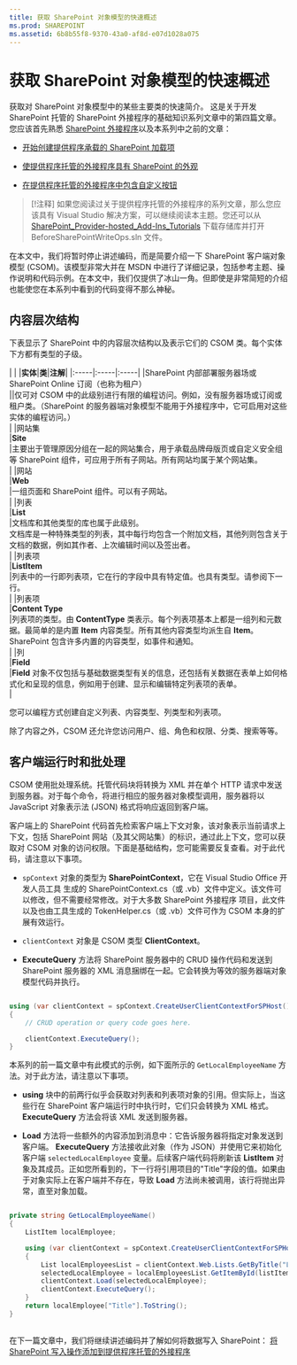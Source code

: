 ```yaml
---
title: 获取 SharePoint 对象模型的快速概述
ms.prod: SHAREPOINT
ms.assetid: 6b8b55f8-9370-43a0-af8d-e07d1028a075
---
```



# 获取 SharePoint 对象模型的快速概述
获取对 SharePoint 对象模型中的某些主要类的快速简介。
这是关于开发 SharePoint 托管的 SharePoint 外接程序的基础知识系列文章中的第四篇文章。您应该首先熟悉  [SharePoint 外接程序](sharepoint-add-ins.md)以及本系列中之前的文章： 
  
    
    


-  [开始创建提供程序承载的 SharePoint 加载项](get-started-creating-provider-hosted-sharepoint-add-ins.md)
    
  
-  [使提供程序托管的外接程序具有 SharePoint 的外观](give-your-provider-hosted-add-in-the-sharepoint-look-and-feel.md)
    
  
-  [在提供程序托管的外接程序中包含自定义按钮](include-a-custom-button-in-the-provider-hosted-add-in.md)
    
  

> [!注释]
> 如果您阅读过关于提供程序托管的外接程序的系列文章，那么您应该具有 Visual Studio 解决方案，可以继续阅读本主题。您还可以从  [SharePoint_Provider-hosted_Add-Ins_Tutorials](https://github.com/OfficeDev/SharePoint_Provider-hosted_Add-ins_Tutorials) 下载存储库并打开 BeforeSharePointWriteOps.sln 文件。
  
    
    

在本文中，我们将暂时停止讲述编码，而是简要介绍一下 SharePoint 客户端对象模型 (CSOM)。该模型非常大并在 MSDN 中进行了详细记录，包括参考主题、操作说明和代码示例。在本文中，我们仅提供了冰山一角。但即使是非常简短的介绍也能使您在本系列中看到的代码变得不那么神秘。 
## 内容层次结构

下表显示了 SharePoint 中的内容层次结构以及表示它们的 CSOM 类。每个实体下方都有类型的子级。
  
    
    

|
|
|**实体**|**类**|**注解**|
|:-----|:-----|:-----|
|SharePoint 内部部署服务器场或 SharePoint Online 订阅（也称为租户）  <br/> ||仅可对 CSOM 中的此级别进行有限的编程访问。例如，没有服务器场或订阅或租户类。（SharePoint 的服务器端对象模型不能用于外接程序中，它可启用对这些实体的编程访问。）  <br/> |
|网站集  <br/> |**Site** <br/> |主要出于管理原因分组在一起的网站集合，用于承载品牌母版页或自定义安全组等 SharePoint 组件，可应用于所有子网站。所有网站均属于某个网站集。  <br/> |
|网站  <br/> |**Web** <br/> |一组页面和 SharePoint 组件。可以有子网站。  <br/> |
|列表  <br/> |**List** <br/> |文档库和其他类型的库也属于此级别。  <br/> 文档库是一种特殊类型的列表，其中每行均包含一个附加文档，其他列则包含关于文档的数据，例如其作者、上次编辑时间以及签出者。  <br/> |
|列表项  <br/> |**ListItem** <br/> |列表中的一行即列表项，它在行的字段中具有特定值。也具有类型。请参阅下一行。  <br/> |
|列表项  <br/> |**Content Type** <br/> |列表项的类型。由 **ContentType** 类表示。每个列表项基本上都是一组列和元数据。最简单的是内置 **Item** 内容类型。所有其他内容类型均派生自 **Item**。SharePoint 包含许多内置的内容类型，如事件和通知。  <br/> |
|列  <br/> |**Field** <br/> |**Field** 对象不仅包括与基础数据类型有关的信息，还包括有关数据在表单上如何格式化和呈现的信息，例如用于创建、显示和编辑特定列表项的表单。 <br/> |
   

  
    
    
您可以编程方式创建自定义列表、内容类型、列类型和列表项。 
  
    
    
除了内容之外，CSOM 还允许您访问用户、组、角色和权限、分类、搜索等等。
  
    
    

## 客户端运行时和批处理
<a name="CSOMBatching"> </a>

CSOM 使用批处理系统。托管代码块将转换为 XML 并在单个 HTTP 请求中发送到服务器。对于每个命令，将进行相应的服务器对象模型调用，服务器将以 JavaScript 对象表示法 (JSON) 格式将响应返回到客户端。 
  
    
    
客户端上的 SharePoint 代码首先检索客户端上下文对象，该对象表示当前请求上下文，包括 SharePoint 网站（及其父网站集）的标识，通过此上下文，您可以获取对 CSOM 对象的访问权限。下面是基础结构，您可能需要反复查看。对于此代码，请注意以下事项。
  
    
    

-  `spContext` 对象的类型为 **SharePointContext**，它在 Visual Studio Office 开发人员工具 生成的 SharePointContext.cs（或 .vb）文件中定义。该文件可以修改，但不需要经常修改。对于大多数 SharePoint 外接程序 项目，此文件以及也由工具生成的 TokenHelper.cs（或 .vb）文件可作为 CSOM 本身的扩展有效运行。
    
  
-  `clientContext` 对象是 CSOM 类型 **ClientContext**。
    
  
- **ExecuteQuery** 方法将 SharePoint 服务器中的 CRUD 操作代码和发送到 SharePoint 服务器的 XML 消息捆绑在一起。它会转换为等效的服务器端对象模型代码并执行。
    
  



```cs

using (var clientContext = spContext.CreateUserClientContextForSPHost())
{
    // CRUD operation or query code goes here.

    clientContext.ExecuteQuery();
}
```

本系列的前一篇文章中有此模式的示例，如下面所示的  `GetLocalEmployeeName` 方法。对于此方法，请注意以下事项。
  
    
    

- **using** 块中的前两行似乎会获取对列表和列表项对象的引用。但实际上，当这些行在 SharePoint 客户端运行时中执行时，它们只会转换为 XML 格式。 **ExecuteQuery** 方法会将该 XML 发送到服务器。
    
  
- **Load** 方法将一些额外的内容添加到消息中：它告诉服务器将指定对象发送到客户端。 **ExecuteQuery** 方法接收此对象（作为 JSON）并使用它来初始化客户端 `selectedLocalEmployee` 变量。后续客户端代码将刷新该 **ListItem** 对象及其成员。正如您所看到的，下一行将引用项目的"Title"字段的值。如果由于对象实际上在客户端并不存在，导致 **Load** 方法尚未被调用，该行将抛出异常，直至对象加载。
    
  



```cs

private string GetLocalEmployeeName()
{
    ListItem localEmployee;

    using (var clientContext = spContext.CreateUserClientContextForSPHost())
    {
        List localEmployeesList = clientContext.Web.Lists.GetByTitle("Local Employees");
        selectedLocalEmployee = localEmployeesList.GetItemById(listItemID);
        clientContext.Load(selectedLocalEmployee);
        clientContext.ExecuteQuery();
    }
    return localEmployee["Title"].ToString();
}
```


## 
<a name="Nextsteps"> </a>

 在下一篇文章中，我们将继续讲述编码并了解如何将数据写入 SharePoint： [将 SharePoint 写入操作添加到提供程序托管的外接程序](add-sharepoint-write-operations-to-the-provider-hosted-add-in.md)
  
    
    

